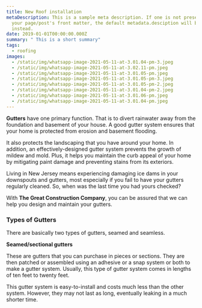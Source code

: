 ```yaml
---
title: New Roof installation
metaDescription: This is a sample meta description. If one is not present in
  your page/post's front matter, the default metadata.desciption will be used
  instead.
date: 2019-01-01T00:00:00.000Z
summary: " This is a short summary"
tags:
  - roofing
images:
  - /static/img/whatsapp-image-2021-05-11-at-3.01.04-pm-3.jpeg
  - /static/img/whatsapp-image-2021-05-11-at-3.02.11-pm.jpeg
  - /static/img/whatsapp-image-2021-05-11-at-3.01.05-pm.jpeg
  - /static/img/whatsapp-image-2021-05-11-at-3.01.05-pm-3.jpeg
  - /static/img/whatsapp-image-2021-05-11-at-3.01.05-pm-2.jpeg
  - /static/img/whatsapp-image-2021-05-11-at-3.01.04-pm-2.jpeg
  - /static/img/whatsapp-image-2021-05-11-at-3.01.06-pm.jpeg
  - /static/img/whatsapp-image-2021-05-11-at-3.01.04-pm.jpeg
---
```

**Gutters** have one primary function. That is to divert rainwater away from the foundation and basement of your house. A good gutter system ensures that your home is protected from erosion and basement flooding.

It also protects the landscaping that you have around your home. In addition, an effectively-designed gutter system prevents the growth of mildew and mold. Plus, it helps you maintain the curb appeal of your home by mitigating paint damage and preventing stains from its exteriors.

Living in New Jersey means experiencing damaging ice dams in your downspouts and gutters, most especially if you fail to have your gutters regularly cleaned. So, when was the last time you had yours checked?

With **The Great Construction Company**, you can be assured that we can help you design and maintain your gutters.

### Types of Gutters

There are basically two types of gutters, seamed and seamless.

**Seamed/sectional gutters**

These are gutters that you can purchase in pieces or sections. They are then patched or assembled using an adhesive or a snap system or both to make a gutter system. Usually, this type of gutter system comes in lengths of ten feet to twenty feet.

This gutter system is easy-to-install and costs much less than the other system. However, they may not last as long, eventually leaking in a much shorter time.
